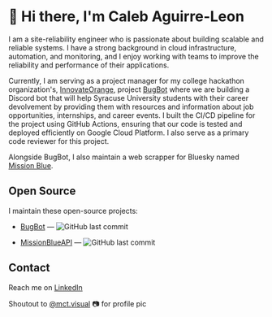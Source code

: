 <!--
I will work on this later
**Lementknight/lementknight** is a ✨ _special_ ✨ repository because its `README.md` (this file) appears on your GitHub profile.

Here are some ideas to get you started:

- 🔭 I’m currently working on ...
- 🌱 I’m currently learning ...
- 👯 I’m looking to collaborate on ...
- 🤔 I’m looking for help with ...
- 💬 Ask me about ...
- 📫 How to reach me: ...
- 😄 Pronouns: He/Him
- ⚡ Fun fact: I write and record my own music and you can find it on every major streaming service.
-->

# 👋 Hi there, I'm Caleb Aguirre-Leon

<!-- ## Writing -->
I am a site-reliability engineer who is passionate about building scalable and reliable systems. I have a strong background in cloud infrastructure, automation, and monitoring, and I enjoy working with teams to improve the reliability and performance of their applications.

Currently, I am serving as a project manager for my college hackathon organization's, [InnovateOrange](https://cuseactivities.syr.edu/organization/innovate-orange), project [BugBot](https://github.com/innovateorange/DiscordBot) where we are building a Discord bot that will help Syracuse University students with their career devolvement by providing them with resources and information about job opportunities, internships, and career events. I built the CI/CD pipeline for the project using GitHub Actions, ensuring that our code is tested and deployed efficiently on Google Cloud Platform. I also serve as a primary code reviewer for this project.

Alongside BugBot, I also maintain a web scrapper for Bluesky named [Mission Blue](https://github.com/Open-Blue/MissionBlueAPI).

## Open Source

I maintain these open-source projects:

- [BugBot](https://github.com/innovateorange/DiscordBot) &mdash;
  ![GitHub last commit](https://img.shields.io/github/last-commit/innovateorange/DiscordBot?logo=python&style=flat-square)

- [MissionBlueAPI](https://github.com/Team-Mission-Blue/MissionBlueAPI) &mdash;
  ![GitHub last commit](https://img.shields.io/github/last-commit/Team-Mission-Blue/MissionBlueAPI?logo=python&style=flat-square)

## Contact

Reach me on [LinkedIn]

[LinkedIn]: https://github.com/Lementknight

Shoutout to [@mct.visual](https://www.instagram.com/mct.visual?igsh=MTJsZzhzcTloeXQydA==) 📷 for profile pic 
